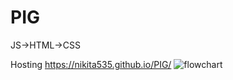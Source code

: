 # PIG
JS->HTML->CSS

Hosting https://nikita535.github.io/PIG/
![flowchart](https://user-images.githubusercontent.com/68530909/153724144-9319b6ee-c877-4f36-8d8d-f1ed55e82f7a.png)
